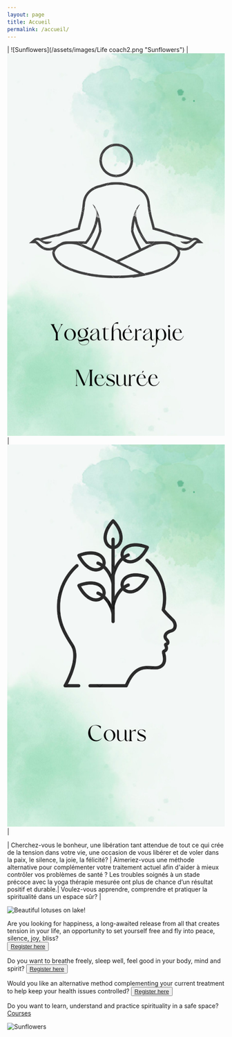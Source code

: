 ```yaml
---
layout: page
title: Accueil
permalink: /accueil/
---
```



| ![Sunflowers](/assets/images/Life coach2.png "Sunflowers") |![Sunflowers](/assets/images/YTM2.png "Sunflowers")  |![Sunflowers](/assets/images/cours3.png "Sunflowers")|


| Cherchez-vous le bonheur, une libération tant attendue de tout ce qui crée de la tension dans votre vie, une occasion de vous libérer et de voler dans la paix, le silence, la joie, la félicité? | Aimeriez-vous une méthode alternative pour complémenter votre traitement actuel afin d'aider à mieux contrôler vos problèmes de santé ? Les troubles soignés à un stade précoce avec la yoga thérapie mesurée ont plus de chance d’un résultat positif et durable.| Voulez-vous apprendre, comprendre et pratiquer la spiritualité dans un espace sûr? |


![Beautiful lotuses on lake!](/assets/images/Lotuses1.png "Beautiful lotuses on lake")


Are you looking for happiness, a long-awaited release from all that creates tension in your life, an opportunity to set yourself free and fly into peace, silence, joy, bliss?  
<button>[Register here](https://forms.gle/pJyoW73HaE4CTX3x5)</button>

Do you want to breathe freely, sleep well, feel good in your body, mind and spirit?
<button>[Register here](https://forms.gle/pJyoW73HaE4CTX3x5)</button>

Would you like an alternative method complementing your current treatment to help keep your health issues controlled?
<button>[Register here](https://forms.gle/pJyoW73HaE4CTX3x5)</button>

Do you want to learn, understand and practice spirituality in a safe space? 
[Courses]()


![Sunflowers](/assets/images/sunflower.png "Sunflowers")

